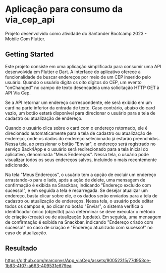 # Aplicação para consumo da via_cep_api

Projeto desenvolvido como atividade do Santander Bootcamp 2023 - Mobile Com Flutter.

## Getting Started
Este projeto consiste em uma aplicação simplificada para consumir uma API desenvolvida em Flutter e Dart. A interface do aplicativo oferece a funcionalidade de buscar endereços por meio de um CEP inserido pelo usuário. Quando o usuário digita os oito dígitos do CEP, um evento "onChanged" no campo de texto desencadeia uma solicitação HTTP GET à API Via Cep.

Se a API retornar um endereço correspondente, ele será exibido em um card na parte inferior da entrada de texto. Caso contrário, abaixo do card vazio, um botão estará disponível para direcionar o usuário para a tela de cadastro ou atualização de endereço.

Quando o usuário clica sobre o card com o endereço retornado, ele é direcionado automaticamente para a tela de cadastro ou atualização de endereço, onde os dados do endereço selecionado já estarão preenchidos. Nessa tela, ao pressionar o botão "Enviar", o endereço será registrado no serviço Back4App e o usuário será redirecionado para a tela inicial do aplicativo, denominada "Meus Endereços". Nessa tela, o usuário pode visualizar todos os seus endereços salvos, incluindo o mais recentemente adicionado.

Na tela "Meus Endereços", o usuário tem a opção de excluir um endereço arrastando-o para o lado, após a ação de delete, uma mensagem de confirmação é exibida na Snackbar, indicando "Endereço excluido com sucesso!", e em seguida a tela é recarregada. Se desejar atualizar um endereço, basta clicar sobre ele, e os dados serão enviados para a tela de cadastro ou atualização de endereços. Nessa tela, o usuário pode editar todos os campos e, ao clicar no botão "Enviar", o sistema verifica o identificador único (objectId) para determinar se deve executar o método de criação (create) ou de atualização (update). Em seguida, uma mensagem de confirmação é exibida na Snackbar, indicando "Endereço criado com sucesso!" no caso de criação e "Endereço atualizado com sucesso!" no caso de atualização.

## Resultado





https://github.com/marconys/App_viaCep/assets/90052315/77d953ce-1b83-4f07-a663-409531e679ea


